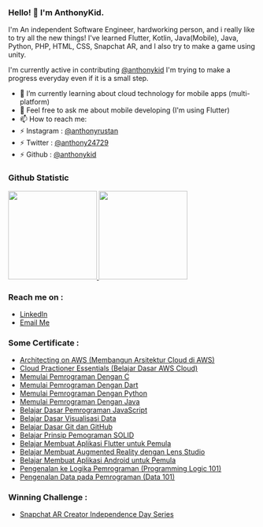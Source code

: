 ### Hello! 👋 I'm AnthonyKid.

I'm An independent Software Engineer, hardworking person, and i really like to try all the new things! I've learned Flutter, Kotlin, Java(Mobile), Java, Python, PHP, HTML, CSS, Snapchat AR, and I also try to make a game using unity.

I'm currently active in contributing <a href="https://github.com/anthonykid">@anthonykid</a> I'm trying to make a progress everyday even if it is a small step.

- 🌱 I’m currently learning about cloud technology for mobile apps (multi-platform)
- 💬 Feel free to ask me about mobile developing (I'm using Flutter)
- 📫 How to reach me:
- ⚡ Instagram : <a href="https://www.instagram.com/anthonyrustan/">@anthonyrustan</a>
- ⚡ Twitter   : <a href="https://twitter.com/anthony24729">@anthony24729</a>
- ⚡ Github    : <a href="https://github.com/anthonykid">@anthonykid</a>
 
### Github Statistic
<p align="left">
<a href="https://github.com/anthonykid">
  <img height="180em" src="https://github-readme-stats-eight-theta.vercel.app/api?username=anthonykid&show_icons=true&theme=algolia&include_all_commits=true&count_private=true"/>
  <img height="180em" src="https://github-readme-stats-eight-theta.vercel.app/api/top-langs/?username=anthonykid&layout=compact&langs_count=8&theme=algolia"/>
</a>
</p>

### Reach me on :
- <a href="https://www.linkedin.com/in/anthony-dicky-rustan/">LinkedIn</a>
- <a href="mailto:dickya630@gmail.com">Email Me</a>

### Some Certificate :
- <a href="dicoding.com/certificates/L4PQ31482PO1">Architecting on AWS (Membangun Arsitektur Cloud di AWS) </a>
- <a href="dicoding.com/certificates/81P22829OPOY">Cloud Practioner Essentials (Belajar Dasar AWS Cloud) </a>
- <a href="dicoding.com/certificates/RVZK1WEVMPD5">Memulai Pemrograman Dengan C </a>
- <a href="dicoding.com/certificates/1OP8LYW98ZQK">Memulai Pemrograman Dengan Dart </a>
- <a href="dicoding.com/certificates/1OP8L488VZQK">Memulai Pemrograman Dengan Python </a>
- <a href="dicoding.com/certificates/QLZ9173WDP5D">Memulai Pemrograman Dengan Java </a>
- <a href="dicoding.com/certificates/JLX139NM6P72">Belajar Dasar Pemrograman JavaScript </a>
- <a href="dicoding.com/certificates/N9ZOE9QERXG5">Belajar Dasar Visualisasi Data </a>
- <a href="dicoding.com/certificates/MRZMKDWR3PYQ">Belajar Dasar Git dan GitHub </a>
- <a href="dicoding.com/certificates/N9ZOE55D8XG5">Belajar Prinsip Pemograman SOLID </a>
- <a href="dicoding.com/certificates/N9ZODWNQ8PG5">Belajar Membuat Aplikasi Flutter untuk Pemula </a>
- <a href="dicoding.com/certificates/6RPN8DV25Z2M">Belajar Membuat Augmented Reality dengan Lens Studio </a>
- <a href="dicoding.com/certificates/MEPJL2DJ6Z3V">Belajar Membuat Aplikasi Android untuk Pemula </a>
- <a href="dicoding.com/certificates/MEPJLQ74JZ3V">Pengenalan ke Logika Pemrograman (Programming Logic 101)</a>
- <a href="dicoding.com/certificates/0LZ03RW3NZ65">Pengenalan Data pada Pemrograman (Data 101) </a>



### Winning Challenge :
- <a href="https://www.dicoding.com/users/anthonykid/challenges">Snapchat AR Creator Independence Day Series</a>
